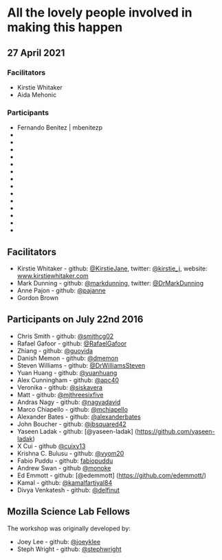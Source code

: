 # All the lovely people involved in making this happen

## 27 April 2021

### Facilitators

* Kirstie Whitaker
* Aida Mehonic

### Participants

* Fernando Benitez | mbenitezp
* 
* 
* 
* 
* 
* 
* 
* 
* 
* 
* 
* 
* 
* 

## Facilitators

* Kirstie Whitaker - github: [@KirstieJane](https://github.com/kirstiejane/), twitter: [@kirstie_j](https://twitter.com/kirstie_j), website: www.kirstiewhitaker.com
* Mark Dunning - github: [@markdunning](https://github.com/markdunning), twitter: [@DrMarkDunning](https://twitter.com/DrMarkDunning)
* Anne Pajon - github: [@pajanne](https://github.com/pajanne)
* Gordon Brown


## Participants on July 22nd 2016

* Chris Smith - github: [@smithcg02](https://github.com/smithcg02)
* Rafael Gafoor - github: [@RafaelGafoor](https://github.com/RafaelGafoor)
* Zhiang - github: [@guoyida](https://github.com/guoyida)
* Danish Memon - github: [@dmemon](https://github.com/dmemon)
* Steven Williams - github: [@DrWilliamsSteven](https://github.com/DrWilliamsSteven)
* Yuan Huang - github: [@yuanhuang](https://github.com/yuanhuang)
* Alex Cunningham - github: [@apc40](https://github.com/apc40)
* Veronika - github: [@siskavera](https://github.com/siskavera)
* Matt - github: [@mjthreesixfive](https://github.com/mjthreesixfive)
* Andras Nagy - github: [@nagyadavid](https://github.com/nagyadavid/)
* Marco Chiapello - github: [@mchiapello](https://github.com/mchiapello)
* Alexander Bates - github: [@alexanderbates](https://github.com/alexanderbates)
* John Boucher - github: [@jbsquared42](https://github.com/jbsquared42)
* Yaseen Ladak - github: [@yaseen-ladak] (https://github.com/yaseen-ladak)
* X Cui - github [@cuixy13](https://github.com/cuixy13)
* Krishna C. Bulusu - github: [@vyom20](https://github.com/vyom20)
* Fabio Puddu - github: [fabiopuddu](https://github.com/fabiopuddu) 
* Andrew Swan - github [@monoke](https://github.com/monoke/)
* Ed Emmott   - github: [@edemmott] (https://github.com/edemmott/)
* Kamal - github: [@kamalfartiyal84](https://github.com/kamalfartiyal84/)
* Divya Venkatesh - github: [@delfinut](https://github.com/delfinut/)

## Mozilla Science Lab Fellows

The workshop was originally developed by:

* Joey Lee - github: [@joeyklee](https://github.com/joeyklee)
* Steph Wright - github: [@stephwright](https://github.com/stephwright)

